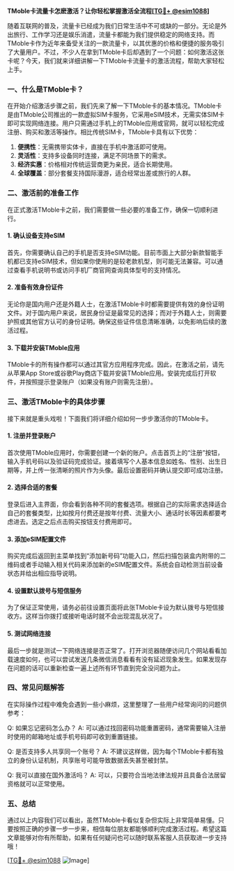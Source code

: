 **TMoble卡流量卡怎麽激活？让你轻松掌握激活全流程[[TG💪+ @esim1088](https://t.me/s/esim1088)]**

随着互联网的普及，流量卡已经成为我们日常生活中不可或缺的一部分。无论是外出旅行、工作学习还是娱乐消遣，流量卡都能为我们提供稳定的网络支持。而TMoble卡作为近年来备受关注的一款流量卡，以其优惠的价格和便捷的服务吸引了大量用户。不过，不少人在拿到TMoble卡后却遇到了一个问题：如何激活这张卡呢？今天，我们就来详细讲解一下TMoble卡流量卡的激活流程，帮助大家轻松上手。

### 一、什么是TMoble卡？

在开始介绍激活步骤之前，我们先来了解一下TMoble卡的基本情况。TMoble卡是由TMoble公司推出的一款虚拟SIM卡服务，它采用eSIM技术，无需实体SIM卡即可实现网络连接。用户只需通过手机上的TMoble应用或官网，就可以轻松完成注册、购买和激活等操作。相比传统SIM卡，TMoble卡具有以下优势：

1. **便携性**：无需携带实体卡，直接在手机中激活即可使用。
2. **灵活性**：支持多设备同时连接，满足不同场景下的需求。
3. **经济实惠**：价格相对传统运营商更为亲民，适合长期使用。
4. **全球覆盖**：部分套餐支持国际漫游，适合经常出差或旅行的人群。

### 二、激活前的准备工作

在正式激活TMoble卡之前，我们需要做一些必要的准备工作，确保一切顺利进行。

#### 1. 确认设备支持eSIM
首先，你需要确认自己的手机是否支持eSIM功能。目前市面上大部分新款智能手机都已支持eSIM技术，但如果你使用的是较老款机型，则可能无法兼容。可以通过查看手机说明书或访问手机厂商官网查询具体型号的支持情况。

#### 2. 准备有效身份证件
无论你是国内用户还是外籍人士，在激活TMoble卡时都需要提供有效的身份证明文件。对于国内用户来说，居民身份证是最常见的选择；而对于外籍人士，则需要护照或其他官方认可的身份证明。确保这些证件信息清晰准确，以免影响后续的激活过程。

#### 3. 下载并安装TMoble应用
TMoble卡的所有操作都可以通过其官方应用程序完成。因此，在激活之前，请先从苹果App Store或谷歌Play商店下载并安装TMoble应用。安装完成后打开软件，并按照提示登录账户（如果没有账户则需先注册）。

### 三、激活TMoble卡的具体步骤

接下来就是重头戏啦！下面我们将详细介绍如何一步步激活你的TMoble卡。

#### 1. 注册并登录账户
首次使用TMoble应用时，你需要创建一个新的账户。点击首页上的“注册”按钮，输入手机号码以及验证码完成验证。接着填写个人基本信息如姓名、性别、出生日期等，并上传一张清晰的照片作为头像。最后设置密码并确认提交即可成功注册。

#### 2. 选择合适的套餐
登录后进入主界面，你会看到各种不同的套餐选项。根据自己的实际需求选择适合自己的套餐类型，比如按月付费还是按年付费、流量大小、通话时长等因素都要考虑进去。选定之后点击购买按钮支付费用即可。

#### 3. 添加eSIM配置文件
购买完成后返回到主菜单找到“添加新号码”功能入口，然后扫描包装盒内附带的二维码或者手动输入相关代码来添加新的eSIM配置文件。系统会自动检测当前设备状态并给出相应指导说明。

#### 4. 设置默认拨号与短信服务
为了保证正常使用，请务必前往设置页面将此张TMoble卡设为默认拨号与短信接收方。这样当你拨打或接听电话时就不会出现混乱状况了。

#### 5. 测试网络连接
最后一步就是测试一下网络连接是否正常了。打开浏览器随便访问几个网站看看加载速度如何，也可以尝试发送几条微信消息看看有没有延迟现象发生。如果发现存在问题的话可以重新检查一遍上述所有环节直到完全没问题为止。

### 四、常见问题解答

在实际操作过程中难免会遇到一些小麻烦，这里整理了一些用户经常询问的问题供参考：

Q: 如果忘记密码怎么办？
A: 可以通过找回密码功能重置密码，通常需要输入注册时使用的邮箱地址或手机号码即可收到重置链接。

Q: 是否支持多人共享同一个账号？
A: 不建议这样做，因为每个TMoble卡都有独立的身份认证机制，共享账号可能导致数据丢失甚至被封禁。

Q: 我可以直接在国外激活吗？
A: 可以，只要符合当地法律法规并且具备合法居留资格就可以正常使用。

### 五、总结

通过以上内容我们可以看出，虽然TMoble卡看似复杂但实际上非常简单易懂。只要按照正确的步骤一步一步来，相信每位朋友都能够顺利完成激活过程。希望这篇文章能够对你有所帮助，如果有任何疑问也可以随时联系客服人员获取进一步支持哦！

[[TG💪+ @esim1088](https://t.me/s/esim1088) ![Image](https://i.postimg.cc/4NQfJmqS/Snipaste-2025-05-13-00-14-12.png)]